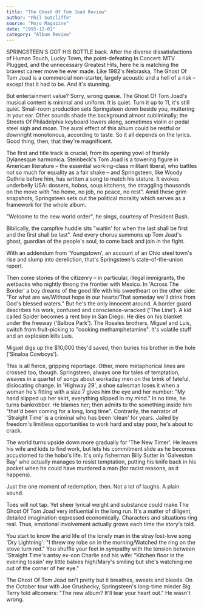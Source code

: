 ```yaml
---
title: "The Ghost Of Tom Joad Review"
author: "Phil Sutcliffe"
source: "Mojo Magazine"
date: "1995-12-01"
category: "Album Review"
---
```


SPRINGSTEEN'S GOT HIS BOTTLE back. After the diverse dissatisfactions of Human Touch, Lucky Town, the point-defeating In Concert: MTV Plugged, and the unnecessary Greatest Hits, here he is matching the bravest career move he ever made. Like 1982's Nebraska, The Ghost Of Tom Joad is a commercial non-starter, largely acoustic and a hell of a risk – except that it had to be. And it's stunning.

But entertainment value? Sorry, wrong queue. The Ghost Of Tom Joad's musical content is minimal and uniform. It is quiet. Turn it up to 11, it's still quiet. Small-room production sets Springsteen down beside you, muttering in your ear. Other sounds shade the background almost subliminally; the Streets Of Philadelphia keyboard lowers along, sometimes violin or pedal steel sigh and moan. The aural effect of this album could be restful or downright monotonous, according to taste. So it all depends on the lyrics. Good thing, then, that they're magnificent.

The first and title track is crucial, from its opening yowl of frankly Dylanesque harmonica. Steinbeck's Tom Joad is a towering figure in American literature – the essential working-class militant liberal, who battles not so much for equality as a fair shake – and Springsteen, like Woody Guthrie before him, has written a song to match his stature. It evokes underbelly USA: dossers, hobos, soup kitchens, the straggling thousands on the move with "no home, no job, no peace, no rest". Amid these grim snapshots, Springsteen sets out the political morality which serves as a framework for the whole album.

"Welcome to the new world order", he sings, courtesy of President Bush.

Biblically, the campfire huddle sits "waitin' for when the last shall be first and the first shall be last". And every chorus summons up Tom Joad's ghost, guardian of the people's soul, to come back and join in the fight.

With an addendum from 'Youngstown', an account of an Ohio steel town's rise and slump into dereliction, that's Springsteen's state-of-the-union report.

Then come stories of the citizenry – in particular, illegal immigrants, the wetbacks who nightly throng the frontier with Mexico. In 'Across The Border' a boy dreams of the good life with his sweetheart on the other side: "For what are we/Without hope in our hearts/That someday we'll drink from God's blessed waters." But he's the only innocent around. A border guard describes his work, confused and conscience-wracked ('The Line'). A kid called Spider becomes a rent boy in San Diego. He dies on his blanket under the freeway ('Balboa Park'). The Rosales brothers, Miguel and Luis, switch from fruit-picking to "cooking methamphetamine". It's volatile stuff and an explosion kills Luis.

Miguel digs up the $10,000 they'd saved, then buries his brother in the hole ('Sinaloa Cowboys').

This is all fierce, gripping reportage. Other, more metaphorical lines are crossed too, though. Springsteen, always one for tales of temptation, weaves in a quartet of songs about workaday men on the brink of fateful, dislocating change. In 'Highway 29', a shoe salesman loses it when a woman he's fitting with a size 7 gives him the eye and her number: "My hand slipped up her skirt, everything slipped in my mind." In no time, he turns bankrobber. He blames her; then admits to the something inside him "that'd been coming for a long, long time". Contrarily, the narrator of 'Straight Time' is a criminal who has been 'clean' for years. Jailed by freedom's limitless opportunities to work hard and stay poor, he's about to crack.

The world turns upside down more gradually for 'The New Timer'. He leaves his wife and kids to find work, but lets his commitment slide as he becomes accustomed to the hobo's life. It's only fisherman Billy Sutter in 'Galveston Bay' who actually manages to resist temptation, putting his knife back in his pocket when he could have murdered a man (for racist reasons, as it happens).

Just the one moment of redemption, then. Not a lot of laughs. A plain sound.

Toes will not tap. Yet sheer lyrical weight and substance could make The Ghost Of Tom Joad very influential in the long run. It's a matter of diligent, detailed imagination expressed economically. Characters and situations ring real. Thus, emotional involvement actually grows each time the story's told.

You start to know the arid life of the lonely man in the stray lost-love song 'Dry Lightning': "I threw my robe on in the morning/Watched the ring on the stove turn red." You shuffle your feet in sympathy with the tension between 'Straight Time's antsy ex-con Charlie and his wife: "Kitchen floor in the evening tossin' my little babies high/Mary's smiling but she's watching me out of the corner of her eye."

The Ghost Of Tom Joad isn't pretty but it breathes, sweats and bleeds. On the October tour with Joe Grushecky, Springsteen's long-time minder Big Terry told allcomers: "The new album? It'll tear your heart out." He wasn't wrong.
